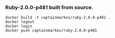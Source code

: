 ### Ruby-2.0.0-p481 built from source.

```
docker build -t captainmarkos/ruby-2.0.0-p481 .
docker logout
docker login
docker push captainmarkos/ruby-2.0.0-p481
```
